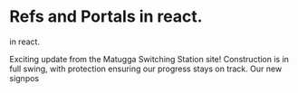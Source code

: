 # Refs and Portals in react.

 in react.

Exciting update from the Matugga Switching Station site! Construction is in full swing, with protection ensuring our progress stays on track. Our new signpos